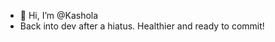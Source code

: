 - 👋 Hi, I’m @Kashola
- Back into dev after a hiatus. Healthier and ready to commit!

<!---
Kashola/Kashola is a ✨ special ✨ repository because its `README.md` (this file) appears on your GitHub profile.
You can click the Preview link to take a look at your changes.
--->

